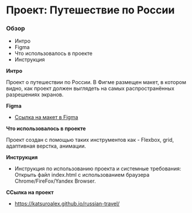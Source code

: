 # Проект: Путешествие по России

### Обзор
* Интро
* Figma
* Что использовалось в проекте
* Инструкция

**Интро**

Проект о путешествии по России.
В Фигме размещен макет, в котором видно, как проект должен выглядеть на самых распространённых разрешениях экранов.

**Figma**

* [Ссылка на макет в Figma](https://www.figma.com/file/5S2WSbEFL6awjVWJ0NWL8Q/Sprint-3_-Russia-_-desktop-mobile?node-id=28503%3A0)

**Что использовалось в проекте**

Проект создан с помощью таких инструментов как - Flexbox, grid, адаптивная верстка, анимации.

**Инструкция**

* Инструкция по использованию проекта и системные требования: Открыть файл index.html с использованием браузера Chrome/FireFox/Yandex Browser.

**ССылка на проект**

* https://katsuroalex.github.io/russian-travel/